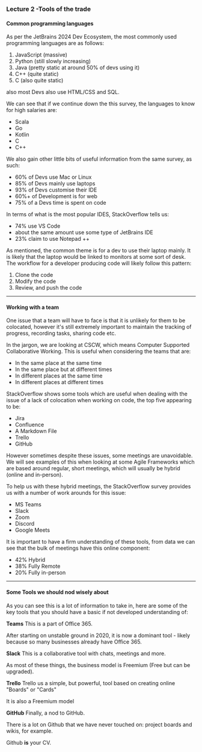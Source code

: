 ### Lecture 2 -Tools of the trade

#### Common programming languages

As per the JetBrains 2024 Dev Ecosystem, the most commonly used programming languages are as follows:

1. JavaScript (massive)
2. Python (still slowly increasing)
3. Java (pretty static at around 50% of devs using it)
4. C++ (quite static)
5. C (also quite static)

also most Devs also use HTML/CSS and SQL.

We can see that if we continue down the this survey, the languages to know for high salaries are:

- Scala
- Go
- Kotlin
- C
- C++

We also gain other little bits of useful information from the same survey, as such:

- 60% of Devs use Mac or Linux
- 85% of Devs mainly use laptops
- 93% of Devs customise their IDE
- 60%+ of Development is for web
- 75% of a Devs time is spent on code

In terms of what is the most popular IDES, StackOverflow tells us:

- 74% use VS Code
- about the same amount use some type of JetBrains IDE
- 23% claim to use Notepad ++

As mentioned, the common theme is for a dev to use their laptop mainly. It is likely that the laptop would be linked to monitors at some sort of desk. The workflow for a developer producing code will likely follow this pattern:

1. Clone the code
2. Modify the code
3. Review, and push the code

-------

#### Working with a team

One issue that a team will have to face is that it is unlikely for them to be colocated, however it's still extremely important to maintain the tracking of progress, recording tasks, sharing code etc.

In the jargon, we are looking at CSCW, which means Computer Supported Collaborative Working. This is useful when considering the teams that are:

- In the same place at the same time
- In the same place but at different times
- In different places at the same time
- In different places at different times

StackOverflow shows some tools which are useful when dealing with the issue of a lack of colocation when working on code, the top five appearing to be:

- Jira
- Confluence
- A Markdown File
- Trello
- GitHub

However sometimes despite these issues, some meetings are unavoidable. We will see examples of this when looking at some Agile Frameworks which are based around regular, short meetings, which will usually be hybrid (online and in-person).

To help us with these hybrid meetings, the StackOverflow survey provides us with a number of work arounds for this issue:

- MS Teams
- Slack
- Zoom
- Discord
- Google Meets

It is important to have a firm understanding of these tools, from data we can see that the bulk of meetings have this online component:

- 42% Hybrid
- 38% Fully Remote
- 20% Fully in-person

-------

#### Some Tools we should nod wisely about

As you can see this is a lot of information to take in, here are some of the key tools that you should have a basic if not developed understanding of:


**Teams**
This is a part of Office 365.

After starting on unstable ground in 2020, it is now a dominant tool - likely because so many businesses already have Office 365.


**Slack**
This is a collaborative tool with chats, meetings and more.

As most of these things, the business model is Freemium (Free but can be upgraded).


**Trello**
Trello us a simple, but powerful, tool based on creating online "Boards" or "Cards"

It is also a Freemium model


**GitHub**
Finally, a nod to GitHub.

There is a lot on Github that we have never touched on: project boards and wikis, for example.

Github **is** your CV. 